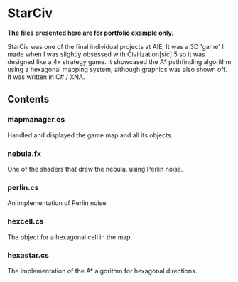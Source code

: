 # StarCiv

<b>The files presented here are for portfolio example only.</b>

StarCiv was one of the final individual projects at AIE.  It was a 3D 'game' I made when I was slightly obsessed with Civilization[sic] 5 so it was designed like a 4x strategy game.  It showcased the A* pathfinding algorithm using a hexagonal mapping system, although graphics was also shown off.  It was written in C# / XNA.

## Contents

### mapmanager.cs

Handled and displayed the game map and all its objects.

### nebula.fx

One of the shaders that drew the nebula, using Perlin noise.

### perlin.cs

An implementation of Perlin noise.

### hexcell.cs

The object for a hexagonal cell in the map.

### hexastar.cs

The implementation of the A* algorithm for hexagonal directions.
